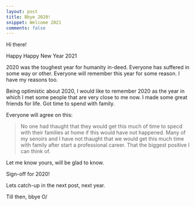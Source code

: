 ```yaml
---
layout: post
title: Bbye 2020!
snippet: Welcome 2021
comments: false
---
```


Hi there!

<p>Happy Happy New Year 2021</p>

<p>2020 was the toughest year for humanity in-deed. Everyone has suffered in some way or other. Everyone will remember this year for some reason. I have my reasons too.</p>

<p>Being optimistic about 2020, I would like to remember 2020 as the year in which I met some people that are very close to me now. I made some great friends for life. Got time to spend with family.</p>

<p>Everyone will agree on this:</p>

> No one had thaught that they would get this much of time to specd with their families at home if this would have not happened. Many of my senoirs and I have not thaught that we would get this much time with family after start a professional career. That the biggest positive I can think of.

Let me know yours, will be glad to know.

Sign-off for 2020!

Lets catch-up in the next post, next year.

Till then, bbye O/